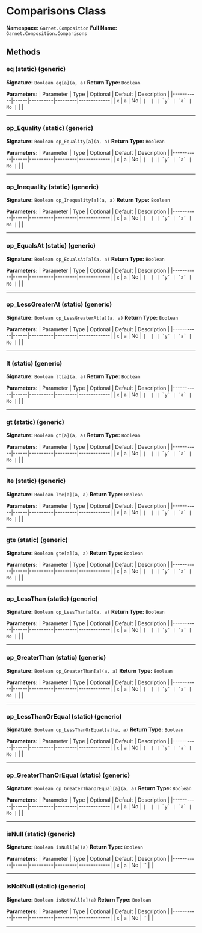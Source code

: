 # Comparisons Class

**Namespace:** `Garnet.Composition`
**Full Name:** `Garnet.Composition.Comparisons`

## Methods

### eq (static) (generic)

**Signature:** `Boolean eq[a](a, a)`
**Return Type:** `Boolean`

**Parameters:**
| Parameter | Type | Optional | Default | Description |
|-----------|------|----------|---------|-------------|
| `x` | `a` | No | `` |  |
| `y` | `a` | No | `` |  |

---

### op_Equality (static) (generic)

**Signature:** `Boolean op_Equality[a](a, a)`
**Return Type:** `Boolean`

**Parameters:**
| Parameter | Type | Optional | Default | Description |
|-----------|------|----------|---------|-------------|
| `x` | `a` | No | `` |  |
| `y` | `a` | No | `` |  |

---

### op_Inequality (static) (generic)

**Signature:** `Boolean op_Inequality[a](a, a)`
**Return Type:** `Boolean`

**Parameters:**
| Parameter | Type | Optional | Default | Description |
|-----------|------|----------|---------|-------------|
| `x` | `a` | No | `` |  |
| `y` | `a` | No | `` |  |

---

### op_EqualsAt (static) (generic)

**Signature:** `Boolean op_EqualsAt[a](a, a)`
**Return Type:** `Boolean`

**Parameters:**
| Parameter | Type | Optional | Default | Description |
|-----------|------|----------|---------|-------------|
| `x` | `a` | No | `` |  |
| `y` | `a` | No | `` |  |

---

### op_LessGreaterAt (static) (generic)

**Signature:** `Boolean op_LessGreaterAt[a](a, a)`
**Return Type:** `Boolean`

**Parameters:**
| Parameter | Type | Optional | Default | Description |
|-----------|------|----------|---------|-------------|
| `x` | `a` | No | `` |  |
| `y` | `a` | No | `` |  |

---

### lt (static) (generic)

**Signature:** `Boolean lt[a](a, a)`
**Return Type:** `Boolean`

**Parameters:**
| Parameter | Type | Optional | Default | Description |
|-----------|------|----------|---------|-------------|
| `x` | `a` | No | `` |  |
| `y` | `a` | No | `` |  |

---

### gt (static) (generic)

**Signature:** `Boolean gt[a](a, a)`
**Return Type:** `Boolean`

**Parameters:**
| Parameter | Type | Optional | Default | Description |
|-----------|------|----------|---------|-------------|
| `x` | `a` | No | `` |  |
| `y` | `a` | No | `` |  |

---

### lte (static) (generic)

**Signature:** `Boolean lte[a](a, a)`
**Return Type:** `Boolean`

**Parameters:**
| Parameter | Type | Optional | Default | Description |
|-----------|------|----------|---------|-------------|
| `x` | `a` | No | `` |  |
| `y` | `a` | No | `` |  |

---

### gte (static) (generic)

**Signature:** `Boolean gte[a](a, a)`
**Return Type:** `Boolean`

**Parameters:**
| Parameter | Type | Optional | Default | Description |
|-----------|------|----------|---------|-------------|
| `x` | `a` | No | `` |  |
| `y` | `a` | No | `` |  |

---

### op_LessThan (static) (generic)

**Signature:** `Boolean op_LessThan[a](a, a)`
**Return Type:** `Boolean`

**Parameters:**
| Parameter | Type | Optional | Default | Description |
|-----------|------|----------|---------|-------------|
| `x` | `a` | No | `` |  |
| `y` | `a` | No | `` |  |

---

### op_GreaterThan (static) (generic)

**Signature:** `Boolean op_GreaterThan[a](a, a)`
**Return Type:** `Boolean`

**Parameters:**
| Parameter | Type | Optional | Default | Description |
|-----------|------|----------|---------|-------------|
| `x` | `a` | No | `` |  |
| `y` | `a` | No | `` |  |

---

### op_LessThanOrEqual (static) (generic)

**Signature:** `Boolean op_LessThanOrEqual[a](a, a)`
**Return Type:** `Boolean`

**Parameters:**
| Parameter | Type | Optional | Default | Description |
|-----------|------|----------|---------|-------------|
| `x` | `a` | No | `` |  |
| `y` | `a` | No | `` |  |

---

### op_GreaterThanOrEqual (static) (generic)

**Signature:** `Boolean op_GreaterThanOrEqual[a](a, a)`
**Return Type:** `Boolean`

**Parameters:**
| Parameter | Type | Optional | Default | Description |
|-----------|------|----------|---------|-------------|
| `x` | `a` | No | `` |  |
| `y` | `a` | No | `` |  |

---

### isNull (static) (generic)

**Signature:** `Boolean isNull[a](a)`
**Return Type:** `Boolean`

**Parameters:**
| Parameter | Type | Optional | Default | Description |
|-----------|------|----------|---------|-------------|
| `x` | `a` | No | `` |  |

---

### isNotNull (static) (generic)

**Signature:** `Boolean isNotNull[a](a)`
**Return Type:** `Boolean`

**Parameters:**
| Parameter | Type | Optional | Default | Description |
|-----------|------|----------|---------|-------------|
| `x` | `a` | No | `` |  |

---